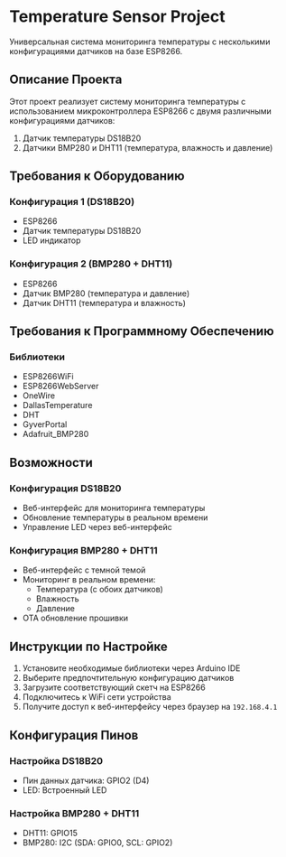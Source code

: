 # Temperature Sensor Project

Универсальная система мониторинга температуры с несколькими конфигурациями датчиков на базе ESP8266.

## Описание Проекта

Этот проект реализует систему мониторинга температуры с использованием микроконтроллера ESP8266 с двумя различными конфигурациями датчиков:

1. Датчик температуры DS18B20
2. Датчики BMP280 и DHT11 (температура, влажность и давление)

## Требования к Оборудованию

### Конфигурация 1 (DS18B20)
- ESP8266
- Датчик температуры DS18B20
- LED индикатор

### Конфигурация 2 (BMP280 + DHT11)
- ESP8266
- Датчик BMP280 (температура и давление)
- Датчик DHT11 (температура и влажность)

## Требования к Программному Обеспечению

### Библиотеки
- ESP8266WiFi
- ESP8266WebServer
- OneWire
- DallasTemperature
- DHT
- GyverPortal
- Adafruit_BMP280

## Возможности

### Конфигурация DS18B20
- Веб-интерфейс для мониторинга температуры
- Обновление температуры в реальном времени
- Управление LED через веб-интерфейс

### Конфигурация BMP280 + DHT11
- Веб-интерфейс с темной темой
- Мониторинг в реальном времени:
  - Температура (с обоих датчиков)
  - Влажность
  - Давление
- OTA обновление прошивки

## Инструкции по Настройке

1. Установите необходимые библиотеки через Arduino IDE
2. Выберите предпочтительную конфигурацию датчиков
3. Загрузите соответствующий скетч на ESP8266
4. Подключитесь к WiFi сети устройства
5. Получите доступ к веб-интерфейсу через браузер на `192.168.4.1`

## Конфигурация Пинов

### Настройка DS18B20
- Пин данных датчика: GPIO2 (D4)
- LED: Встроенный LED

### Настройка BMP280 + DHT11
- DHT11: GPIO15
- BMP280: I2C (SDA: GPIO0, SCL: GPIO2)